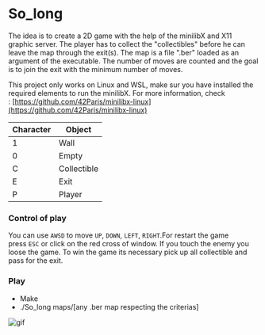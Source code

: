 # So_long

The idea is to create a 2D game with the help of the minilibX and X11 graphic server. The player has to collect the "collectibles" before he can leave the map through the exit(s). The map is a file ".ber" loaded as an argument of the executable. The number of moves are counted and the goal is to join the exit with the minimum number of moves.

This project only works on Linux and WSL, make sur you have installed the required elements to run the minilibX. For more information, check : [https://github.com/42Paris/minilibx-linux](https://github.com/42Paris/minilibx-linux)



| Character | Object |
| --- | --- |
| 1 | Wall |
| 0 | Empty |
| C | Collectible |
| E | Exit |
| P | Player |

### **Control of play**

You can use `AWSD` to move `UP`, `DOWN`, `LEFT`, `RIGHT`.For restart the game press `ESC` or click on the red cross of window. If you touch the enemy you loose the game. To win the game its necessary pick up all collectible and pass for the exit.

### Play

- Make
- ./So_long maps/[any .ber map respecting the criterias]


![gif](https://user-images.githubusercontent.com/25388772/142031348-110f40c6-0da6-4d4a-add8-da01a1b9af43.gif)
